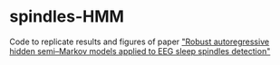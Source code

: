 # spindles-HMM
Code to replicate results and figures of paper ["Robust autoregressive hidden semi–Markov models applied to EEG sleep spindles detection"](https://arxiv.org/abs/2010.08641)
